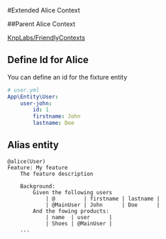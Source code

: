 #Extended Alice Context

##Parent Alice Context

[KnpLabs/FriendlyContexts](https://github.com/KnpLabs/FriendlyContexts/edit/master/doc/context-alice.md)

## Define Id for Alice

You can define an id for the fixture entity
```yaml
# user.yml
App\Entity\User:
    user-john:
        id: 1
        firstname: John
        lastname: Doe
```
## Alias entity

```gherkin
@alice(User)
Feature: My feature
    The feature description
    
    Background:
        Given the following users
            | @         | firstname | lastname |
            | @MainUser | John      | Doe      |
        And the fowing products:
            | name  | user      |
            | Shoes | @MainUser |
    ...
```